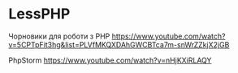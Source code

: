 # LessPHP
Чорновики для роботи з PHP https://www.youtube.com/watch?v=5CPTpFit3hg&list=PLVfMKQXDAhGWCBTca7m-snWrZZkjX2jGB

PhpStorm https://www.youtube.com/watch?v=nHjKXiRLAQY

